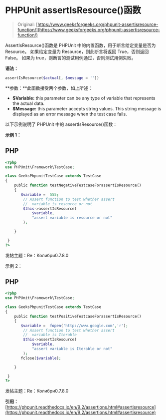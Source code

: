 # PHPUnit assertIsResource()函数

> Original: [https://www.geeksforgeeks.org/phpunit-assertisresource-function/](https://www.geeksforgeeks.org/phpunit-assertisresource-function/)

AssertIsResource()函数是 PHPUnit 中的内置函数，用于断言给定变量是否为 Resource。 如果给定变量为 Resource，则此断言将返回 True，否则返回 False。 如果为 true，则断言的测试用例通过，否则测试用例失败。

**语法：**

```php
assertIsResource($actual[, $message = ''])

```

**参数：**此函数接受两个参数，如上所述：

*   **$Variable:** this parameter can be any type of variable that represents the actual data.
*   **$Message:** this parameter accepts string values. This string message is displayed as an error message when the test case fails.

以下示例说明了 PHPUnit 中的 assertIsResource()函数：

**示例 1：**

## PHP

```php
<?php 
use PHPUnit\Framework\TestCase; 

class GeeksPhpunitTestCase extends TestCase 
{ 
    public function testNegativeTestcaseForassertIsResource()
    { 
       $variable =  555;
        // Assert function to test whether assert
        //  variable is resource or not
        $this->assertIsResource(
            $variable,
            "assert variable is resource or not"
        );

    }

 } 
?> 
```

发帖主题：Re：Колибри0.7.8.0

示例 2：

## PHP

```php
<?php 
use PHPUnit\Framework\TestCase; 

class GeeksPhpunitTestCase extends TestCase 
{ 
    public function testPositiveTestcaseForassertIsResource()
    { 
       $variable =  fopen('http://www.google.com','r');
        // Assert function to test whether assert
        //  variable is Iterable
        $this->assertIsResource(
            $variable,
            "assert variable is Iterable or not"
        );
       fclose($variable);

    }

 } 
?> 
```

发帖主题：Re：Колибри0.7.8.0

**引用：**[https://phpunit.readthedocs.io/en/9.2/assertions.html#assertisresource](https://phpunit.readthedocs.io/en/9.2/assertions.html#assertisresource)